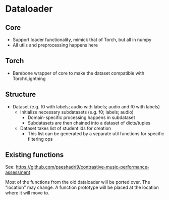 # Dataloader

## Core 
- Support loader functionality, mimick that of Torch, but all in numpy
- All utils and preprocessing happens here

## Torch
- Barebone wrapper of core to make the dataset compatible with Torch/Lightning

## Structure
- Dataset (e.g. f0 with labels; audio with labels; audio and f0 with labels)
  - Initialize necessary subdatasets (e.g. f0; labels; audio)
    - Domain-specific processing happens in subdataset
    - Subdatasets are then chained into a dataset of dicts/tuples
  - Dataset takes list of student ids for creation
    - This list can be generated by a separate util functions for specific filtering ops

## Existing functions

See: https://github.com/pseshadri9/contrastive-music-performance-assessment

Most of the functions from the old dataloader will be ported over. The "location" may change. A function prototype will be placed at the location where it will move to.

  